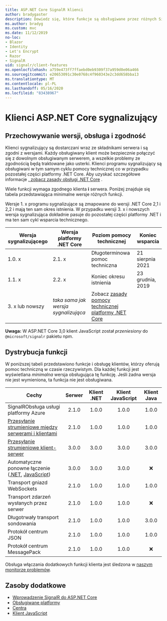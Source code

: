 ```yaml
---
title: ASP.NET Core SignalR klienci
author: bradygaster
description: Dowiedz się, które funkcje są obsługiwane przez różnych SignalR klientów ASP.NET Core.
ms.author: bradyg
ms.custom: mvc
ms.date: 11/12/2019
no-loc:
- Blazor
- Identity
- Let's Encrypt
- Razor
- SignalR
uid: signalr/client-features
ms.openlocfilehash: a759e473ff7ffaebd0eb9309f37a959d0e06a466
ms.sourcegitcommit: e20653091c30e0768c4f960343e2c3dd658bba13
ms.translationtype: MT
ms.contentlocale: pl-PL
ms.lasthandoff: 05/16/2020
ms.locfileid: "83438967"
---
```

# <a name="aspnet-core-signalr-clients"></a>Klienci ASP.NET Core sygnalizujący

## <a name="versioning-support-and-compatibility"></a>Przechowywanie wersji, obsługa i zgodność

Klienci sygnalizujący są dostarczani wraz ze składnikami serwera i są zgodni z wersjami. Każdy obsługiwany klient może bezpiecznie połączyć się z dowolnym obsługiwanym serwerem, a wszelkie problemy ze zgodnością będą traktowane jako usterki. Klienci programu sygnalizujący są obsługiwani w tym samym cyklu pomocy technicznej co w przypadku pozostałej części platformy .NET Core. Aby uzyskać szczegółowe informacje [, zobacz zasady obsługi .NET Core](https://dotnet.microsoft.com/platform/support/policy/dotnet-core) .

Wiele funkcji wymaga zgodnego klienta **i** serwera. Poniżej znajduje się tabela przedstawiająca minimalne wersje różnych funkcji.

Wersje 1. x programu sygnalizujące są zmapowane do wersji .NET Core 2,1 i 2,2 i mają ten sam okres istnienia. W przypadku wersji 3. x i nowszych wersja sygnalizująca dokładnie pasuje do pozostałej części platformy .NET i ma ten sam cykl wsparcia technicznego.

| Wersja sygnalizującego | Wersja platformy .NET Core | Poziom pomocy technicznej | Koniec wsparcia |
| - | - | - | - |
| 1.0. x | 2.1. x | Długoterminowa pomoc techniczna | 21 sierpnia 2021 |
| 1.1. x | 2.2. x | Koniec okresu istnienia | 23 grudnia, 2019 |
| 3. x lub nowszy | *taka sama jak wersja sygnalizująca* | Zobacz [zasady pomocy technicznej platformy .NET Core](https://dotnet.microsoft.com/platform/support/policy/dotnet-core) |

**Uwaga:** W ASP.NET Core 3,0 klient JavaScript został *przeniesiony* do `@microsoft/signalr` pakietu npm.

## <a name="feature-distribution"></a>Dystrybucja funkcji

W poniższej tabeli przedstawiono funkcje i obsługę klientów, którzy oferują pomoc techniczną w czasie rzeczywistym. Dla każdej funkcji jest wyświetlana *minimalna* wersja obsługująca tę funkcję. Jeśli żadna wersja nie jest wymieniona, ta funkcja nie jest obsługiwana.

| Cechy | Serwer | Klient .NET | Klient JavaScript | Klient Java |
| ---- | :-: | :-: | :-: | :-: |
| SignalRObsługa usługi platformy Azure |2.1.0|1.0.0|1.0.0|1.0.0|
| [Przesyłanie strumieniowe między serwerami i klientami](xref:signalr/streaming)          |2.1.0|1.0.0|1.0.0|1.0.0|
| [Przesyłanie strumieniowe klient-serwer](xref:signalr/streaming)          |3.0.0|3.0.0|3.0.0|3.0.0|
| Automatyczne ponowne łączenie ([.NET](/aspnet/core/signalr/dotnet-client?view=aspnetcore-3.0&tabs=visual-studio#handle-lost-connection), [JavaScript](/aspnet/core/signalr/javascript-client?view=aspnetcore-3.0#reconnect-clients))          |3.0.0|3.0.0|3.0.0|❌|
| Transport gniazd WebSockets |2.1.0|1.0.0|1.0.0|1.0.0|
| Transport zdarzeń wysłanych przez serwer |2.1.0|1.0.0|1.0.0|❌|
| Długotrwały transport sondowania |2.1.0|1.0.0|1.0.0|3.0.0|
| Protokół centrum JSON |2.1.0|1.0.0|1.0.0|1.0.0|
| Protokół centrum MessagePack |2.1.0|1.0.0|1.0.0|❌|

Obsługa włączania dodatkowych funkcji klienta jest śledzona w [naszym monitorze problemów](https://github.com/dotnet/AspNetCore/issues).

## <a name="additional-resources"></a>Zasoby dodatkowe

* [Wprowadzenie SignalR do ASP.NET Core](xref:tutorials/signalr)
* [Obsługiwane platformy](xref:signalr/supported-platforms)
* [Centra](xref:signalr/hubs)
* [Klient JavaScript](xref:signalr/javascript-client)
